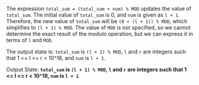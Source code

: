 The expression `total_sum = (total_sum + num) % MOD` updates the value of `total_sum`. The initial value of `total_sum` is 0, and `num` is given as `l + 1`. Therefore, the new value of `total_sum` will be `(0 + (l + 1)) % MOD`, which simplifies to `(l + 1) % MOD`. The value of `MOD` is not specified, so we cannot determine the exact result of the modulo operation, but we can express it in terms of `l` and `MOD`.

The output state is: `total_sum` is `(l + 1) % MOD`, `l` and `r` are integers such that 1 <= l <= r < 10^18, and `num` is `l + 1`.

Output State: **`total_sum` is `(l + 1) % MOD`, `l` and `r` are integers such that 1 <= l <= r < 10^18, `num` is `l + 1`**